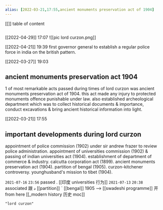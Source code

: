 ```yaml
---
alias: [2022-03-21,17:55,ancient monuments preservation act of 1904]
---
```

[[]]
table of content
```toc
```

[[2022-04-29]] 17:07
![[pic lord curzon.png]]

[[2022-04-21]] 19:39
first governor general to establish a regular police force in india on the british pattern.

[[2022-03-27]] 19:03
## ancient monuments preservation act 1904
1 of most remarkable acts passed during times of lord curzon was ancient monuments preservation act of 1904.
this act made any injury to protected monuments offence punishable under law.
also established archeological department which was to collect historical documents & importance, conduct excavations & bring ancient historical information into light.

[[2022-03-21]] 17:55
## important developments during lord curzon
appointment of police commission (1902) under sir andrew frazer to review police administration.
appointment of universities commission (1902) & passing of indian universities act (1904).
establishment of department of commerce & industry.
calcutta corporation act (1899).
ancient monuments preservation act (1904).
partition of bengal (1905).
curzon-kitchener controversy.
younghusband's mission to tibet (1904).

`2021-07-16` `23:56`
passed . [[印度 universities 行为]]
`2021-07-13` ``20:38``
associated 跟  د [[partition]] ˋ [[bengal]] 1905 --> [[swadeshi programme]] 开  from here
[[_modern history 历史 moc]]	
```query
"lord curzon"
```